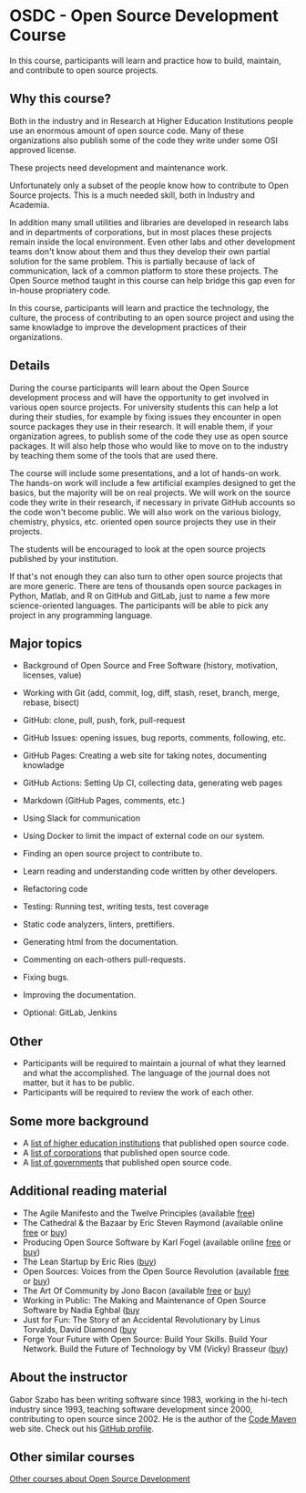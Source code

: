 # OSDC - Open Source Development Course

In this course, participants will learn and practice how to build, maintain, and contribute to open source projects.

## Why this course?

Both in the industry and in Research at Higher Education Institutions people use an enormous amount of open source code.
Many of these organizations also publish some of the code they write under some OSI approved license.

These projects need development and maintenance work.

Unfortunately only a subset of the people know how to contribute to Open Source projects. This is a much needed skill, both in Industry and Academia.

In addition many small utilities and libraries are developed in research labs and in departments of corporations, but in most places these projects
remain inside the local environment. Even other labs and other development teams don't know about them and thus they develop their own partial solution
for the same problem. This is partially because of lack of communication, lack of a common platform to store these projects. The Open Source method taught
in this course can help bridge this gap even for in-house propriatery code.

In this course, participants will learn and practice the technology, the culture, the process of contributing to an open source project and using the same
knowladge to improve the development practices of their organizations.

## Details

During the course participants will learn about the Open Source development process and will have the opportunity to get involved in various open source projects.
For university students this can help a lot during their studies, for example by fixing issues they encounter in open source packages they use in their research.
It will enable them, if your organization agrees, to publish some of the code they use as open source packages.
It will also help those who would like to move on to the industry by teaching them some of the tools that are used there.

The course will include some presentations, and a lot of hands-on work.
The hands-on work will include a few artificial examples designed to get the basics, but the majority will be on real projects.
We will work on the source code they write in their research, if necessary in private GitHub accounts so the code won't become public.
We will also work on the various biology, chemistry, physics, etc. oriented open source projects they use in their projects.

The students will be encouraged to look at the open source projects published by your institution.

If that's not enough they can also turn to other open source projects that are more generic.
There are tens of thousands open source packages in Python, Matlab, and R on GitHub and GitLab, just to name a few more science-oriented languages.
The participants will be able to pick any project in any programming language.

## Major topics

* Background of Open Source and Free Software (history, motivation, licenses, value)
* Working with Git (add, commit, log, diff, stash, reset, branch, merge, rebase, bisect)
* GitHub: clone, pull, push, fork, pull-request
* GitHub Issues: opening issues, bug reports, comments, following, etc.
* GitHub Pages: Creating a web site for taking notes, documenting knowladge
* GitHub Actions: Setting Up CI, collecting data, generating web pages
* Markdown (GitHub Pages, comments, etc.)
* Using Slack for communication
* Using Docker to limit the impact of external code on our system.

* Finding an open source project to contribute to.
* Learn reading and understanding code written by other developers.
* Refactoring code
* Testing: Running test, writing tests, test coverage
* Static code analyzers, linters, prettifiers.
* Generating html from the documentation.
* Commenting on each-others pull-requests.
* Fixing bugs.
* Improving the documentation.

* Optional: GitLab, Jenkins

## Other

* Participants will be required to maintain a journal of what they learned and what the accomplished.
    The language of the journal does not matter, but it has to be public.
* Participants will be required to review the work of each other.

## Some more background

* A [list of higher education institutions](https://github.com/szabgab/open-source-by-higher-education) that published open source code.
* A [list of corporations](https://github.com/szabgab/open-source-by-corporations) that published open source code.
* A [list of governments](https://github.com/szabgab/open-source-by-government) that published open source code.

## Additional reading material

* The Agile Manifesto and the Twelve Principles (available [free](https://agilemanifesto.org/))
* The Cathedral & the Bazaar by Eric Steven Raymond (available online [free](http://www.catb.org/~esr/writings/cathedral-bazaar/cathedral-bazaar/) or [buy](https://www.amazon.com/Cathedral-Bazaar-Musings-Accidental-Revolutionary/dp/0596001088))
* Producing Open Source Software by Karl Fogel (available online [free](https://producingoss.com/) or [buy](https://www.oreilly.com/library/view/producing-open-source/0596007590/))
* The Lean Startup  by Eric Ries ([buy](https://theleanstartup.com/book))
* Open Sources: Voices from the Open Source Revolution (available [free](https://www.oreilly.com/openbook/opensources/book/) or [buy](https://www.amazon.com/Open-Sources-Voices-Source-Revolution-ebook/dp/B0028N4WKG))
* The Art Of Community by Jono Bacon (available [free](https://www.jonobacon.com/books/artofcommunity/) or [buy](https://www.jonobacon.com/books/artofcommunity/))
* Working in Public: The Making and Maintenance of Open Source Software by Nadia Eghbal ([buy](https://www.amazon.com/dp/0578675862/)
* Just for Fun: The Story of an Accidental Revolutionary by Linus Torvalds, David Diamond ([buy](https://www.amazon.com/gp/product/0066620724)
* Forge Your Future with Open Source: Build Your Skills. Build Your Network. Build the Future of Technology by VM (Vicky) Brasseur ([buy](https://www.amazon.com/Forge-Your-Future-Open-Source/dp/1680503014))

## About the instructor

Gabor Szabo has been writing software since 1983, working in the hi-tech industry since 1993, teaching software development since 2000, contributing to open source since 2002.
He is the author of the [Code Maven](https://code-maven.com/) web site. Check out his [GitHub profile](https://github.com/szabgab/).

## Other similar courses

[Other courses about Open Source Development](/courses)

